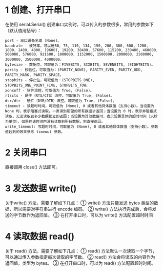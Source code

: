
# 1 创建、打开串口

在使用 serial.Serial() 创建串口实例时，可以传入的参数很多，常用的参数如下（默认值用括号）：

```
port - 串口设备名或 (None)。
baudrate - 波特率，可以是50, 75, 110, 134, 150, 200, 300, 600, 1200, 1800, 2400, 4800, (9600), 19200, 38400, 57600, 115200, 230400, 460800, 500000, 576000, 921600, 1000000, 1152000, 1500000, 2000000, 2500000, 3000000, 3500000, 4000000。
bytesize - 数据位，可取值为：FIVEBITS, SIXBITS, SEVENBITS, (EIGHTBITS)。
parity - 校验位，可取值为：(PARITY_NONE), PARITY_EVEN, PARITY_ODD, PARITY_MARK, PARITY_SPACE。
stopbits - 停止位，可取值为：(STOPBITS_ONE),       STOPBITS_ONE_POINT_FIVE, STOPBITS_TOW。
xonxoff - 软件流控，可取值为 True, (False)。
rtscts - 硬件（RTS/CTS）流控，可取值为 True, (False)。
dsr/dtr - 硬件（DSR/DTR）流控，可取值为 True, (False)。
timeout - 读超时时间，可取值为 (None), 0 或者其他具体数值（支持小数）。当设置为 None 时，表示阻塞式读取，一直读到期望的所有数据才返回；当设置为 0 时，表示非阻塞式读取，无论读取到多少数据都立即返回；当设置为其他数值时，表示设置具体的超时时间（以秒为单位），如果在该时间内没有读取到所有数据，则直接返回。
write_timeout: 写超时时间，可取值为 (None), 0 或者其他具体数值（支持小数）。参数值起到的效果参考 timeout 参数。
```

# 2 关闭串口

直接调用 close() 方法即可。

# 3 发送数据 write()

关于write() 方法，需要了解如下几点：
① write() 方法只能发送 bytes 类型的数据，所以需要对字符串进行 encode 编码。
② write() 方法执行完成后，会将发送的字节数作为返回值。
③ 在打开串口时，可以为 write() 方法配置超时时间

# 4 读取数据 read()

关于 read() 方法，需要了解如下几点：
① read() 方法默认一次读取一个字节，可以通过传入参数指定每次读取的字节数。
② read() 方法会将读取的内容作为返回值，类型为 bytes。
③ 在打开串口时，可以为 read() 方法配置超时时间。
